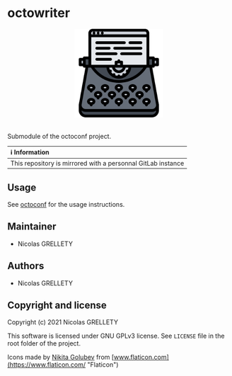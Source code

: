 # octowriter

<p align="center">
  <img width="200" height="200" src="ressources/logo.png">
  <br/><br/>
</p>

Submodule of the octoconf project.

| :information_source: Information |
|:-------------------------------------------------------------|
| This repository is mirrored with a personnal GitLab instance |

## Usage

See [octoconf](https://github.com/nillyr/octoconf "octoconf") for the usage instructions.

## Maintainer

- Nicolas GRELLETY

## Authors

- Nicolas GRELLETY

## Copyright and license

Copyright (c) 2021 Nicolas GRELLETY

This software is licensed under GNU GPLv3 license. See `LICENSE` file in the root folder of the project.

Icons made by [Nikita Golubev](https://www.flaticon.com/authors/nikita-golubev "Nikita Golubev") from [www.flaticon.com](https://www.flaticon.com/ "Flaticon")

